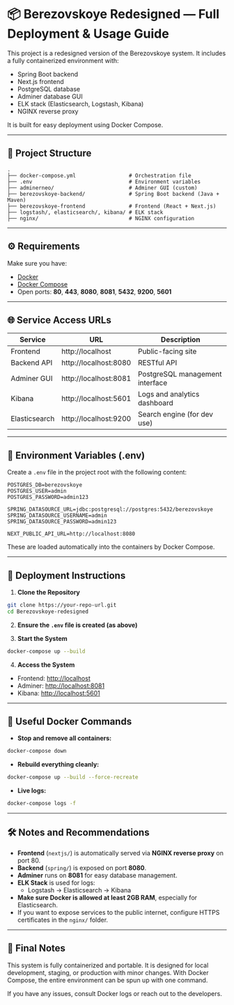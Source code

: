
# 📦 Berezovskoye Redesigned — Full Deployment & Usage Guide

This project is a redesigned version of the Berezovskoye system. It includes a fully containerized environment with:

- Spring Boot backend
- Next.js frontend
- PostgreSQL database
- Adminer database GUI
- ELK stack (Elasticsearch, Logstash, Kibana)
- NGINX reverse proxy

It is built for easy deployment using Docker Compose.

---

## 📁 Project Structure

```
.
├── docker-compose.yml                 # Orchestration file
├── .env                               # Environment variables
├── adminerneo/                        # Adminer GUI (custom)
├── berezovskoye-backend/              # Spring Boot backend (Java + Maven)
├── berezovskoye-frontend              # Frontend (React + Next.js)
├── logstash/, elasticsearch/, kibana/ # ELK stack
├── nginx/                             # NGINX configuration
```

---

## ⚙️ Requirements

Make sure you have:

- [Docker](https://docs.docker.com/get-docker/)
- [Docker Compose](https://docs.docker.com/compose/install/)
- Open ports: **80**, **443**, **8080**, **8081**, **5432**, **9200**, **5601**

---

## 🌐 Service Access URLs

| Service        | URL                       | Description                     |
|----------------|----------------------------|---------------------------------|
| Frontend       | http://localhost           | Public-facing site              |
| Backend API    | http://localhost:8080      | RESTful API                     |
| Adminer GUI    | http://localhost:8081      | PostgreSQL management interface |
| Kibana         | http://localhost:5601      | Logs and analytics dashboard    |
| Elasticsearch  | http://localhost:9200      | Search engine (for dev use)     |

---

## 🔐 Environment Variables (.env)

Create a `.env` file in the project root with the following content:

```dotenv
POSTGRES_DB=berezovskoye
POSTGRES_USER=admin
POSTGRES_PASSWORD=admin123

SPRING_DATASOURCE_URL=jdbc:postgresql://postgres:5432/berezovskoye
SPRING_DATASOURCE_USERNAME=admin
SPRING_DATASOURCE_PASSWORD=admin123

NEXT_PUBLIC_API_URL=http://localhost:8080
```

These are loaded automatically into the containers by Docker Compose.

---

## 🚀 Deployment Instructions

1. **Clone the Repository**

```bash
git clone https://your-repo-url.git
cd Berezovskoye-redesigned
```

2. **Ensure the `.env` file is created (as above)**

3. **Start the System**

```bash
docker-compose up --build
```

4. **Access the System**

- Frontend: [http://localhost](http://localhost)
- Adminer: [http://localhost:8081](http://localhost:8081)
- Kibana: [http://localhost:5601](http://localhost:5601)

---

## 🧪 Useful Docker Commands

- **Stop and remove all containers:**
```bash
docker-compose down
```

- **Rebuild everything cleanly:**
```bash
docker-compose up --build --force-recreate
```

- **Live logs:**
```bash
docker-compose logs -f
```

---

## 🛠 Notes and Recommendations

- **Frontend** (`nextjs/`) is automatically served via **NGINX reverse proxy** on port 80.
- **Backend** (`spring/`) is exposed on port **8080**.
- **Adminer** runs on **8081** for easy database management.
- **ELK Stack** is used for logs:
  - Logstash → Elasticsearch → Kibana
- **Make sure Docker is allowed at least 2GB RAM**, especially for Elasticsearch.
- If you want to expose services to the public internet, configure HTTPS certificates in the `nginx/` folder.

---

## 🧾 Final Notes

This system is fully containerized and portable. It is designed for local development, staging, or production with minor changes. With Docker Compose, the entire environment can be spun up with one command.

If you have any issues, consult Docker logs or reach out to the developers.
